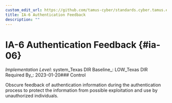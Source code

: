 ```yaml
---
custom_edit_url: https://github.com/tamus-cyber/standards.cyber.tamus.edu/tree/main/static/content/tamus.edu/TAMUS_profile.xml
title: IA-6 Authentication Feedback
description: ""
---
```


# IA-6 Authentication Feedback {#ia-06}

_Implementation Level_: system_Texas DIR Baseline_: LOW_Texas DIR Required By_: 2023-01-20### Control

Obscure feedback of authentication information during the authentication process to protect the information from possible exploitation and use by unauthorized individuals.

